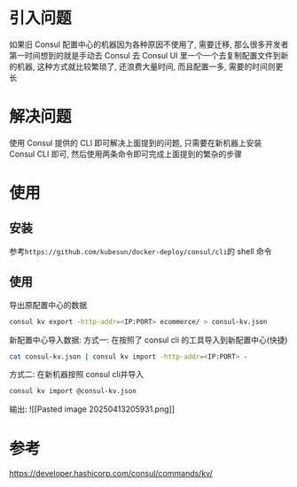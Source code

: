 # 引入问题
如果旧 Consul 配置中心的机器因为各种原因不使用了, 需要迁移, 那么很多开发者第一时间想到的就是手动去 Consul 去 Consul UI 里一个一个去复制配置文件到新的机器, 这种方式就比较繁琐了, 还浪费大量时间, 而且配置一多, 需要的时间则更长

# 解决问题
使用 Consul 提供的 CLI 即可解决上面提到的问题, 只需要在新机器上安装 Consul CLI 即可, 然后使用两条命令即可完成上面提到的繁杂的步骤

# 使用

## 安装
参考`https://github.com/kubesun/docker-deploy/consul/cli`的 shell 命令
## 使用
导出原配置中心的数据
```bash
consul kv export -http-addr=<IP:PORT> ecommerce/ > consul-kv.json
```

新配置中心导入数据:
方式一: 在按照了 consul cli 的工具导入到新配置中心(快捷)
```bash
cat consul-kv.json | consul kv import -http-addr=<IP:PORT> -
```

方式二: 在新机器按照 consul cli并导入
```bash
consul kv import @consul-kv.json
```

输出:
![[Pasted image 20250413205931.png]]

# 参考
https://developer.hashicorp.com/consul/commands/kv/